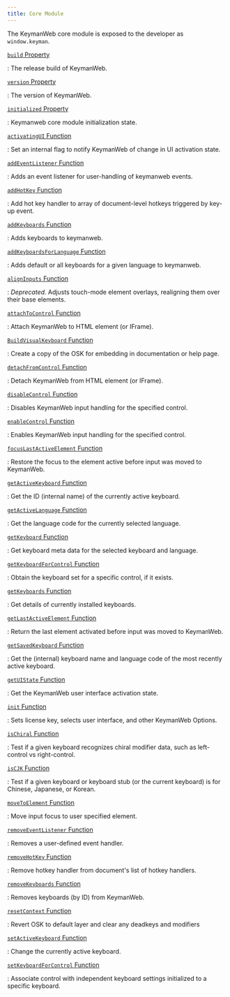 ```yaml
---
title: Core Module
---
```


The KeymanWeb core module is exposed to the developer as `window.keyman`.

[`build` Property](build)

: The release build of KeymanWeb.


[`version` Property](version)

: The version of KeymanWeb.


[`initialized` Property](initialized)

: Keymanweb core module initialization state.


[`activatingUI` Function](activatingUI)

: Set an internal flag to notify KeymanWeb of change in UI activation state.


[`addEventListener` Function](addEventListener)

: Adds an event listener for user-handling of keymanweb events.


[`addHotKey` Function](addHotKey)

: Add hot key handler to array of document-level hotkeys triggered by key-up
  event.


[`addKeyboards` Function](addKeyboards)

: Adds keyboards to keymanweb.


[`addKeyboardsForLanguage` Function](addKeyboardsForLanguage)

: Adds default or all keyboards for a given language to keymanweb.


[`alignInputs` Function](alignInputs)

: _Deprecated._ Adjusts touch-mode element overlays, realigning them over their
  base elements.


[`attachToControl` Function](attachToControl)

: Attach KeymanWeb to HTML element (or IFrame).


[ `BuildVisualKeyboard` Function](BuildVisualKeyboard)

: Create a copy of the OSK for embedding in documentation or help page.


[`detachFromControl` Function](detachFromControl)

: Detach KeymanWeb from HTML element (or IFrame).


[`disableControl` Function](disableControl)

: Disables KeymanWeb input handling for the specified control.


[`enableControl` Function](enableControl)

: Enables KeymanWeb input handling for the specified control.


[`focusLastActiveElement` Function](focusLastActiveElement)

: Restore the focus to the element active before input was moved to KeymanWeb.


[`getActiveKeyboard` Function](getActiveKeyboard)

: Get the ID (internal name) of the currently active keyboard.


[`getActiveLanguage` Function](getActiveLanguage)

: Get the language code for the currently selected language.


[`getKeyboard` Function](getKeyboard)

: Get keyboard meta data for the selected keyboard and language.


[`getKeyboardForControl` Function](getKeyboardForControl)

: Obtain the keyboard set for a specific control, if it exists.


[`getKeyboards` Function](getKeyboards)

: Get details of currently installed keyboards.


[`getLastActiveElement` Function](getLastActiveElement)

: Return the last element activated before input was moved to KeymanWeb.


[`getSavedKeyboard` Function](getSavedKeyboard)

: Get the (internal) keyboard name and language code of the most recently active
  keyboard.


[`getUIState` Function](getUIState)

: Get the KeymanWeb user interface activation state.


[`init` Function](init)

: Sets license key, selects user interface, and other KeymanWeb Options.


[`isChiral` Function](isChiral)

: Test if a given keyboard recognizes chiral modifier data, such as left-control
  vs right-control.


[`isCJK` Function](isCJK)

: Test if a given keyboard or keyboard stub (or the current keyboard) is for
  Chinese, Japanese, or Korean.


[`moveToElement` Function](moveToElement)

: Move input focus to user specified element.


[`removeEventListener` Function](removeEventListener)

: Removes a user-defined event handler.


[`removeHotKey` Function](removeHotKey)

: Remove hotkey handler from document's list of hotkey handlers.


[`removeKeyboards` Function](removeKeyboards)

: Removes keyboards (by ID) from KeymanWeb.


[`resetContext` Function](resetContext)

: Revert OSK to default layer and clear any deadkeys and modifiers


[`setActiveKeyboard` Function](setActiveKeyboard)

: Change the currently active keyboard.


[`setKeyboardForControl` Function](setKeyboardForControl)

: Associate control with independent keyboard settings initialized to a specific
  keyboard.
